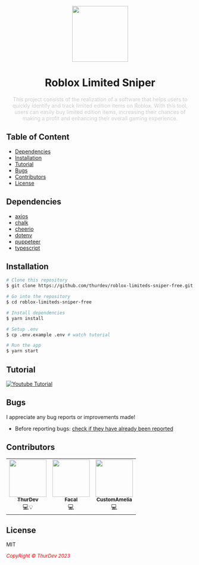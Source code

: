 <p align="center">
  <img src="https://i.imgur.com/ITtW8VJ.png" width=150px" align="center">
</p>
                                                                        
<h1 align="center">Roblox Limited Sniper </h1>
<p align="center" style="color: #ccc;">
This project consists of the realization of a software that helps users to quickly identify and track limited edition items on Roblox. With this tool, users can easily buy limited edition items, increasing their chances of making a profit and enhancing their overall gaming experience.
</p>

## Table of Content

- [Dependencies](#dependencies)
- [Installation](#installation)
- [Tutorial](#dependencies)
- [Bugs](#bugs)
- [Contributors](#contributors)
- [License](#license)

## Dependencies

- [axios](https://www.npmjs.com/package/axios)
- [chalk](https://www.npmjs.com/package/chalk)
- [cheerio](https://www.npmjs.com/package/cheerio)
- [dotenv](https://www.npmjs.com/package/dotenv)
- [puppeteer](https://www.npmjs.com/package/puppeteer)
- [typescript](https://www.npmjs.com/package/typescript)

## Installation

```bash
# Clone this repository
$ git clone https://github.com/thurdev/roblox-limiteds-sniper-free.git

# Go into the repository
$ cd roblox-limiteds-sniper-free

# Install dependencies
$ yarn install

# Setup .env
$ cp .env.example .env # watch tutorial

# Run the app
$ yarn start
```

## Tutorial

[![Youtube Tutorial](https://img.youtube.com/vi/JbDhmwVvf2o/0.jpg)](https://www.youtube.com/watch?v=JbDhmwVvf2o)

## Bugs

I appreciate any bug reports or improvements made!

- Before reporting bugs:
  [check if they have already been reported](https://github.com/thurdev/roblox-limiteds-sniper-free/issues)

## Contributors

<table align="center">
  <tr>
     <td align="center"><a href="https://github.com/thurdev"><img src="https://avatars0.githubusercontent.com/u/34294813?s=400&u=725e4548b484417d368e03fb7c619bd3cbd0f12f&v=4" width="100px;" alt=""/><br /><sub><b>ThurDev</b></sub></a><br /><a title="Code">💻💡</a></td>
        <td align="center"><a href="https://github.com/facalz"><img src="https://avatars.githubusercontent.com/u/47993154?s=120&v=4" width="100px;" alt=""/><br /><sub><b>Facal</b></sub></a><br /><a title="Code">💻</a></td>
        <td align="center"><a href="https://github.com/facalz"><img src="https://avatars.githubusercontent.com/u/66842247?v=4" width="100px;" alt=""/><br /><sub><b>CustomAmelia</b></sub></a><br /><a title="Code">💻</a></td>
  </tr>
</table>

## License

MIT

<i style='text-align: center; color: red;font-size: 13px;'>CopyRight © ThurDev 2023</i>
